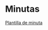 # Minutas

[Plantilla de minuta](Minutas%20de00681fb80c4b0ebfeb4ddb10e897c5/Plantilla%20de%20minuta%2047b85386179a4d0c8c9a0ff7450f2258.md)